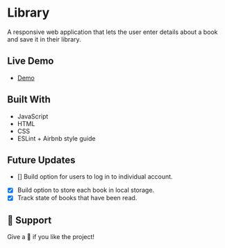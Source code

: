 # Library

A responsive web application that lets the user enter details about a book and save it
in their library.

## Live Demo

- [Demo](https://mrdustinmiller.github.io/Library/)

## Built With

- JavaScript
- HTML
- CSS
- ESLint + Airbnb style guide

## Future Updates

- [] Build option for users to log in to individual account.
- [x] Build option to store each book in local storage.
- [x] Track state of books that have been read.

## 🤝 Support

Give a 🌟 if you like the project!
